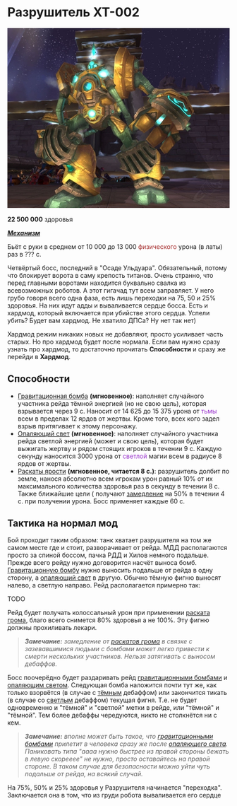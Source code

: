 # Разрушитель XT-002 #

![Gigachad](/img/разрушитель/1_xt-002-deconstructor.jpg)

**22 500 000** здоровья

<em><u><b>Механизм</b></u></em>

Бьёт с руки в среднем от 10 000 до 13 000 <span style = "color:brown"> физического </span> урона (в латы) раз в ??? с.

Четвёртый босс, последний в "Осаде Ульдуара". Обязательный, потому что блокирует ворота в саму крепость титанов. Очень странно, что перед главными воротами находится буквально свалка из всевозможных роботов. А этот гигачад тут всем заправляет. У него грубо говоря всего одна фаза, есть лишь переходки на 75, 50 и 25% здоровья. На них идут адды и вываливается сердце босса. Есть и хардмод, который включается при убийстве этого сердца. Успели убить? Будет вам хардмод. Не хватило ДПСа? Ну нет так нет)

Хардмод режим никаких новых не добавляют, просто усиливает часть старых. Но про хардмод будет после нормала. Если вам нужно сразу узнать про хардмод, то достаточно прочитать **Способности** и сразу же перейди в **Хардмод**.

## Способности ##

 - [Гравитационная бомба](https://www.wowhead.com/wotlk/ru/spell=64234) **(мгновенное)**: наполняет случайного участника рейда тёмной энергией (но не свою цель), которая взрывается через 9 с. Наносит от 14 625 до 15 375 урона от <span style="color:DarkOrchid">тьмы</span> всем в пределах 12 ярдов от жертвы. Кроме того, всех кого задел взрыв притягивает к этому персонажу.
 - [Опаляющий свет](https://www.wowhead.com/wotlk/ru/spell=65121) **(мгновенное)**: наполняет случайного участника рейда светлой энергией (может и свою цель), которая будет выжигать жертву и рядом стоящих игроков в течении 9 с. Каждую секунду наносится 3000 урона от <span style="color:DarkOrchid">светлой</span> магии всем в радиусе 8 ярдов от жертвы.
 - [Раскаты ярости](https://www.wowhead.com/wotlk/ru/spell=62776) **(мгновенное, читается 8 с.)**: разрушитель долбит по земле, нанося абсолютно всем игрокам урон равный 10% от их максимального количества здоровья раз в секунду в течении 8 с. Также ближайшие цели ( получают [замедление](https://www.wowhead.com/wotlk/ru/spell=62775) на 50% в течении 4 с. при получении урона. Босс применяет каждые 60 с.

## Тактика на нормал мод ##

Бой проходит таким образом: танк хватает разрушителя на том же самом месте где и стоит, разворачивает от рейда. МДД располагаются просто за спиной боссом, пачка РДД и Хилов немного подальше. Прежде всего рейду нужно договорится насчёт выноса бомб. [Гравитационную бомбу](https://www.wowhead.com/wotlk/ru/spell=64234) нужно выносить подальше от рейда в одну сторону, а [опаляющий свет](https://www.wowhead.com/wotlk/ru/spell=65121) в другую. Обычно тёмную фигню выносят налево, а светлую направо. Рейд располагается примерно так:

TODO

Рейд будет получать колоссальный урон при применении [раската грома](https://www.wowhead.com/wotlk/ru/spell=62776), благо всего снимется 80% здоровья а не 100%. Эту фигню должны прохиливать лекари. 

>***Замечание:** замедление от [раскатов грома](https://www.wowhead.com/wotlk/ru/spell=62776) в связке с зазевавшимися людьми с бомбами может легко привести к смерти нескольких участников. Нельзя затягивать с выносом дебаффов.*

Босс поочерёдно будет раздаривать рейд [гравитационными бомбами](https://www.wowhead.com/wotlk/ru/spell=64234) и [опаляющим светом](https://www.wowhead.com/wotlk/ru/spell=65121). Следующая бомба наложится почти тут же, как только взорвётся (в случае с [тёмным](https://www.wowhead.com/wotlk/ru/spell=64234) дебаффом) или закончится тикать (в случае со [светлым](https://www.wowhead.com/wotlk/ru/spell=65121) дебаффом) текущая фигня. Т.е. не будет одновременно и "тёмной" и "светлой" метки в рейде, или "тёмной" и "тёмной". Тем более дебаффы чередуются, никто не столкнётся ни с кем.

>***Замечание:** вполне может быть такое, что [гравитационными бомбами](https://www.wowhead.com/wotlk/ru/spell=64234) прилетит в человека сразу же после [опаляющего света](https://www.wowhead.com/wotlk/ru/spell=65121). Паниковать типа "аааа нужно быстрее из правой стороны бежать в левую скорееее" не нужно, просто оставайтесь на правой стороне. В таком случае для безопасности можно уйти чуть подальше от рейда, на всякий случай.*

На 75%, 50% и 25% здоровья у Разрушителя начинается "переходка". Заключается она в том, что из груди робота вываливается его сердце
